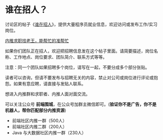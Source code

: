 # 谁在招人？

讨论区的帖子《[谁在招人](https://github.com/martinageradams/WhoIsHiring/issues/1)》，提供大量程序员就业信息，欢迎访问或发布工作/实习岗位。

[内推求职找老王，能帮忙的准帮忙](https://mp.weixin.qq.com/s?__biz=MzIzMTc4NzIyNw==&mid=2247488916&idx=1&sn=18d4206467b634c39fc9b32d34955b0a&chksm=e89f8a20dfe8033682b909231d64500e815262db691cd1c12d7fb2415bf8bbbe360fbfa82a5f&token=2100745768&lang=zh_CN#rd)

如果你们团队正在招人，欢迎把招聘信息发在这个帖子里面。请简要描述，岗位名称、工作地点、岗位要求、团队简介、联系方式等等。

注意：同一个团队如果招聘多个岗位，请写在一起，不要分成多个部分张贴。

读者可以咨询，但请不要发布与招聘无关的内容，禁止对公司或岗位进行评论或抱怨。如果有意应聘，请直接与发贴人联系。

想进入内推群和求职者、内推人面对面交流。

可以关注公众号 **前端围城**，在公众号加群主微信即可。(**验证你不是广告，你不是机器人，帮你匹配部分内推资源**)

- 前端社区内推一群（500人）
- 前端社区内推二群（200人）
- Java 与大数据社区内推一群（230人）
